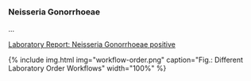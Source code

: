 ### Neisseria Gonorrhoeae

...

[Laboratory Report: Neisseria Gonorrhoeae positive](Bundle-1Doc-NeisseriaGonorrhoeae.html)



{% include img.html img="workflow-order.png" caption="Fig.: Different Laboratory Order Workflows" width="100%" %}
